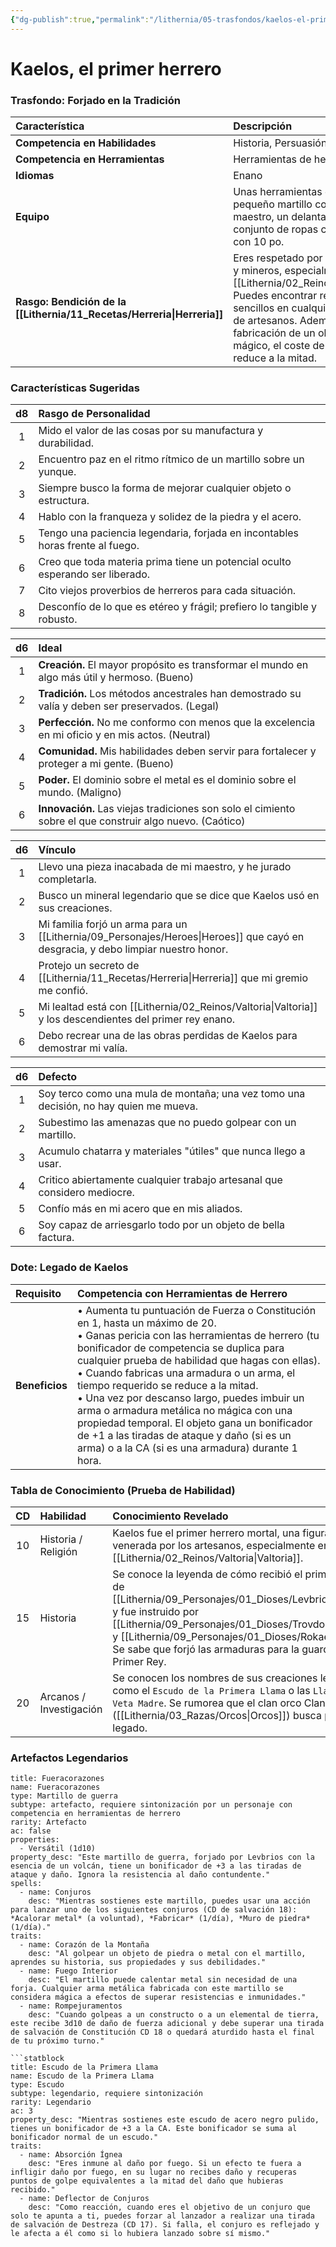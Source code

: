 ```yaml
---
{"dg-publish":true,"permalink":"/lithernia/05-trasfondos/kaelos-el-primer-herrero/","title":"Kaelos, el primer herrero","tags":["lithernia","trasfondo","personaje"]}
---
```


# Kaelos, el primer herrero

### Trasfondo: Forjado en la Tradición

| Característica | Descripción |
| :--- | :--- |
| **Competencia en Habilidades** | Historia, Persuasión |
| **Competencia en Herramientas**| Herramientas de herrero |
| **Idiomas** | Enano |
| **Equipo** | Unas herramientas de herrero, un pequeño martillo con las iniciales de tu maestro, un delantal de cuero, un conjunto de ropas comunes y una bolsa con 10 po. |
| **Rasgo: Bendición de la [[Lithernia/11_Recetas/Herreria\|Herreria]]** | Eres respetado por artesanos, herreros y mineros, especialmente en [[Lithernia/02_Reinos/Valtoria\|Valtoria]]. Puedes encontrar refugio y comida sencillos en cualquier herrería o gremio de artesanos. Además, al encargar la fabricación de un objeto metálico no mágico, el coste de la mano de obra se reduce a la mitad. |

### Características Sugeridas

| d8 | Rasgo de Personalidad |
|:--:|:---|
| 1 | Mido el valor de las cosas por su manufactura y durabilidad. |
| 2 | Encuentro paz en el ritmo rítmico de un martillo sobre un yunque. |
| 3 | Siempre busco la forma de mejorar cualquier objeto o estructura. |
| 4 | Hablo con la franqueza y solidez de la piedra y el acero. |
| 5 | Tengo una paciencia legendaria, forjada en incontables horas frente al fuego. |
| 6 | Creo que toda materia prima tiene un potencial oculto esperando ser liberado. |
| 7 | Cito viejos proverbios de herreros para cada situación. |
| 8 | Desconfío de lo que es etéreo y frágil; prefiero lo tangible y robusto. |

| d6 | Ideal |
|:--:|:---|
| 1 | **Creación.** El mayor propósito es transformar el mundo en algo más útil y hermoso. (Bueno) |
| 2 | **Tradición.** Los métodos ancestrales han demostrado su valía y deben ser preservados. (Legal) |
| 3 | **Perfección.** No me conformo con menos que la excelencia en mi oficio y en mis actos. (Neutral) |
| 4 | **Comunidad.** Mis habilidades deben servir para fortalecer y proteger a mi gente. (Bueno) |
| 5 | **Poder.** El dominio sobre el metal es el dominio sobre el mundo. (Maligno) |
| 6 | **Innovación.** Las viejas tradiciones son solo el cimiento sobre el que construir algo nuevo. (Caótico) |

| d6 | Vínculo |
|:--:|:---|
| 1 | Llevo una pieza inacabada de mi maestro, y he jurado completarla. |
| 2 | Busco un mineral legendario que se dice que Kaelos usó en sus creaciones. |
| 3 | Mi familia forjó un arma para un [[Lithernia/09_Personajes/Heroes\|Heroes]] que cayó en desgracia, y debo limpiar nuestro honor. |
| 4 | Protejo un secreto de [[Lithernia/11_Recetas/Herreria\|Herreria]] que mi gremio me confió. |
| 5 | Mi lealtad está con [[Lithernia/02_Reinos/Valtoria\|Valtoria]] y los descendientes del primer rey enano. |
| 6 | Debo recrear una de las obras perdidas de Kaelos para demostrar mi valía. |

| d6 | Defecto |
|:--:|:---|
| 1 | Soy terco como una mula de montaña; una vez tomo una decisión, no hay quien me mueva. |
| 2 | Subestimo las amenazas que no puedo golpear con un martillo. |
| 3 | Acumulo chatarra y materiales "útiles" que nunca llego a usar. |
| 4 | Critico abiertamente cualquier trabajo artesanal que considero mediocre. |
| 5 | Confío más en mi acero que en mis aliados. |
| 6 | Soy capaz de arriesgarlo todo por un objeto de bella factura. |

### Dote: Legado de Kaelos

| Requisito | Competencia con Herramientas de Herrero |
| :--- | :--- |
| **Beneficios** | • Aumenta tu puntuación de Fuerza o Constitución en 1, hasta un máximo de 20.<br>• Ganas pericia con las herramientas de herrero (tu bonificador de competencia se duplica para cualquier prueba de habilidad que hagas con ellas).<br>• Cuando fabricas una armadura o un arma, el tiempo requerido se reduce a la mitad.<br>• Una vez por descanso largo, puedes imbuir un arma o armadura metálica no mágica con una propiedad temporal. El objeto gana un bonificador de +1 a las tiradas de ataque y daño (si es un arma) o a la CA (si es una armadura) durante 1 hora. |

### Tabla de Conocimiento (Prueba de Habilidad)

| CD | Habilidad | Conocimiento Revelado |
|:--:|:---|:---|
| 10 | Historia / Religión | Kaelos fue el primer herrero mortal, una figura legendaria venerada por los artesanos, especialmente en [[Lithernia/02_Reinos/Valtoria\|Valtoria]]. |
| 15 | Historia | Se conoce la leyenda de cómo recibió el primer martillo de [[Lithernia/09_Personajes/01_Dioses/Levbrios\|Levbrios]] y fue instruido por [[Lithernia/09_Personajes/01_Dioses/Trovdor\|Trovdor]] y [[Lithernia/09_Personajes/01_Dioses/Rokael\|Rokael]]. Se sabe que forjó las armaduras para la guardia del Primer Rey. |
| 20 | Arcanos / Investigación | Se conocen los nombres de sus creaciones legendarias, como el `Escudo de la Primera Llama` o las `Llaves de la Veta Madre`. Se rumorea que el clan orco Clan Ironclaw ([[Lithernia/03_Razas/Orcos\|Orcos]]) busca pervertir su legado. |

### Artefactos Legendarios

```statblock
title: Fueracorazones
name: Fueracorazones
type: Martillo de guerra
subtype: artefacto, requiere sintonización por un personaje con competencia en herramientas de herrero
rarity: Artefacto
ac: false
properties:
  - Versátil (1d10)
property_desc: "Este martillo de guerra, forjado por Levbrios con la esencia de un volcán, tiene un bonificador de +3 a las tiradas de ataque y daño. Ignora la resistencia al daño contundente."
spells:
  - name: Conjuros
    desc: "Mientras sostienes este martillo, puedes usar una acción para lanzar uno de los siguientes conjuros (CD de salvación 18): *Acalorar metal* (a voluntad), *Fabricar* (1/día), *Muro de piedra* (1/día)."
traits:
  - name: Corazón de la Montaña
    desc: "Al golpear un objeto de piedra o metal con el martillo, aprendes su historia, sus propiedades y sus debilidades."
  - name: Fuego Interior
    desc: "El martillo puede calentar metal sin necesidad de una forja. Cualquier arma metálica fabricada con este martillo se considera mágica a efectos de superar resistencias e inmunidades."
  - name: Rompejuramentos
    desc: "Cuando golpeas a un constructo o a un elemental de tierra, este recibe 3d10 de daño de fuerza adicional y debe superar una tirada de salvación de Constitución CD 18 o quedará aturdido hasta el final de tu próximo turno."

```statblock
title: Escudo de la Primera Llama
name: Escudo de la Primera Llama
type: Escudo
subtype: legendario, requiere sintonización
rarity: Legendario
ac: 3
property_desc: "Mientras sostienes este escudo de acero negro pulido, tienes un bonificador de +3 a la CA. Este bonificador se suma al bonificador normal de un escudo."
traits:
  - name: Absorción Ígnea
    desc: "Eres inmune al daño por fuego. Si un efecto te fuera a infligir daño por fuego, en su lugar no recibes daño y recuperas puntos de golpe equivalentes a la mitad del daño que hubieras recibido."
  - name: Deflector de Conjuros
    desc: "Como reacción, cuando eres el objetivo de un conjuro que solo te apunta a ti, puedes forzar al lanzador a realizar una tirada de salvación de Destreza (CD 17). Si falla, el conjuro es reflejado y le afecta a él como si lo hubiera lanzado sobre sí mismo."
